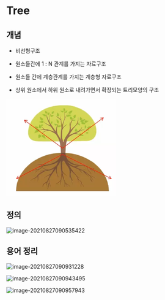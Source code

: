 # Tree

## 개념

- 비선형구조

- 원소들간에 1 : N 관계를 가지는 자료구조
- 원소들 간에 계층관계를 가지는 계층형 자료구조
- 상위 원소에서 하위 원소로 내려가면서 확장되는 트리모양의 구조

![image-20210923090544880](photo/image-20210923090544880.png)

## 정의

![image-20210827090535422](C:photo\image-20210827090535422.png)

## 용어 정리

![image-20210827090931228](C:photo\image-20210827090931228.png)

![image-20210827090943495](C:photo\image-20210827090943495.png)

![image-20210827090957943](C:photo\image-20210827090957943.png)

